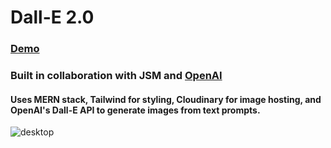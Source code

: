 # Dall-E 2.0
### [Demo](https://openaidalle.netlify.app/)
### Built in collaboration with JSM and [OpenAI](https://openai.com/)

#### Uses MERN stack, Tailwind for styling, Cloudinary for image hosting, and OpenAI's Dall-E API to generate images from text prompts.

<img src="https://i.imgur.com/Y0E4jFu.png" alt="desktop" />